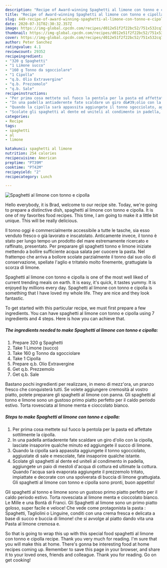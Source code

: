 ```yaml
---
description: "Recipe of Award-winning Spaghetti al limone con tonno e cipolla"
title: "Recipe of Award-winning Spaghetti al limone con tonno e cipolla"
slug: 449-recipe-of-award-winning-spaghetti-al-limone-con-tonno-e-cipolla
date: 2020-07-31T02:30:32.357Z
image: https://img-global.cpcdn.com/recipes/d012e51f2f22bc52/751x532cq70/spaghetti-al-limone-con-tonno-e-cipolla-recipe-main-photo.jpg
thumbnail: https://img-global.cpcdn.com/recipes/d012e51f2f22bc52/751x532cq70/spaghetti-al-limone-con-tonno-e-cipolla-recipe-main-photo.jpg
cover: https://img-global.cpcdn.com/recipes/d012e51f2f22bc52/751x532cq70/spaghetti-al-limone-con-tonno-e-cipolla-recipe-main-photo.jpg
author: Peter Sanchez
ratingvalue: 4.1
reviewcount: 29352
recipeingredient:
- "320 g Spaghetti"
- "1 Limone succo"
- "160 g Tonno da sgocciolare"
- "1 Cipolla"
- "q.b. Olio Extravergine"
- "q.b. Prezzemolo"
- "q.b. Sale"
recipeinstructions:
- "Per prima cosa mettete sul fuoco la pentola per la pasta ed affettate sottilmente la cipolla."
- "In una padella antiaderente fate scaldare un giro d&#39;olio con la cipolla, lasciate insaporire qualche minuto ed aggiungete il succo di limone."
- "Quando la cipolla sarà appassita aggiungete il tonno sgocciolato, aggiustate di sale e mescolate, fate insaporire qualche istante."
- "Scolate gli spaghetti al dente ed uniteli al condimento in padella, aggiungete un paio di mestoli d&#39;acqua di cottura ed ultimate la cottura. Quando l&#39;acqua sarà evaporata aggiungete il prezzemolo tritato, impiattate e decorate con una spolverata di buccia di limone grattugiata. Gli spaghetti al limone con tonno e cipolla sono pronti, buon appetito!"
categories:
- Recipe
tags:
- spaghetti
- al
- limone

katakunci: spaghetti al limone 
nutrition: 254 calories
recipecuisine: American
preptime: "PT39M"
cooktime: "PT42M"
recipeyield: "2"
recipecategory: Lunch

---
```



![Spaghetti al limone con tonno e cipolla](https://img-global.cpcdn.com/recipes/d012e51f2f22bc52/751x532cq70/spaghetti-al-limone-con-tonno-e-cipolla-recipe-main-photo.jpg)

Hello everybody, it is Brad, welcome to our recipe site. Today, we're going to prepare a distinctive dish, spaghetti al limone con tonno e cipolla. It is one of my favorites food recipes. This time, I am going to make it a little bit unique. This will be really delicious.

Il tonno oggi è commercialmente accessibile a tutte le tasche, sia esso venduto fresco o già lavorato e inscatolato. Anticamente invece, il tonno è stato per lungo tempo un prodotto del mare estremamente ricercato e raffinato, presentato. Per preparare gli spaghetti tonno e limone iniziate mettendo a bollire sufficiente acqua salata per cuocere la pasta. Nel frattempo che arriva a bollore scolate parzialmente il tonno dal suo olio di conservazione, spellate l&#39;aglio e tritatelo molto finemente, grattugiate la scorza di limone.

Spaghetti al limone con tonno e cipolla is one of the most well liked of current trending meals on earth. It is easy, it's quick, it tastes yummy. It is enjoyed by millions every day. Spaghetti al limone con tonno e cipolla is something that I have loved my whole life. They are nice and they look fantastic.


To get started with this particular recipe, we must first prepare a few ingredients. You can have spaghetti al limone con tonno e cipolla using 7 ingredients and 4 steps. Here is how you can achieve that.

<!--inarticleads1-->

##### The ingredients needed to make Spaghetti al limone con tonno e cipolla:

1. Prepare 320 g Spaghetti
1. Take 1 Limone (succo)
1. Take 160 g Tonno da sgocciolare
1. Take 1 Cipolla
1. Prepare q.b. Olio Extravergine
1. Get q.b. Prezzemolo
1. Get q.b. Sale


Bastano pochi ingredienti per realizzare, in meno di mezz&#39;ora, un pranzo fresco che conquisterà tutti. Se volete aggiungere cremosità al vostro piatto, potete preparare gli spaghetti al limone con panna. Gli spaghetti al tonno e limone sono un gustoso primo piatto perfetto per il caldo periodo estivo. Torta rovesciata al limone menta e cioccolato bianco. 

<!--inarticleads2-->

##### Steps to make Spaghetti al limone con tonno e cipolla:

1. Per prima cosa mettete sul fuoco la pentola per la pasta ed affettate sottilmente la cipolla.
1. In una padella antiaderente fate scaldare un giro d&#39;olio con la cipolla, lasciate insaporire qualche minuto ed aggiungete il succo di limone.
1. Quando la cipolla sarà appassita aggiungete il tonno sgocciolato, aggiustate di sale e mescolate, fate insaporire qualche istante.
1. Scolate gli spaghetti al dente ed uniteli al condimento in padella, aggiungete un paio di mestoli d&#39;acqua di cottura ed ultimate la cottura. Quando l&#39;acqua sarà evaporata aggiungete il prezzemolo tritato, impiattate e decorate con una spolverata di buccia di limone grattugiata. Gli spaghetti al limone con tonno e cipolla sono pronti, buon appetito!


Gli spaghetti al tonno e limone sono un gustoso primo piatto perfetto per il caldo periodo estivo. Torta rovesciata al limone menta e cioccolato bianco. Le Mille e una Bontà di Franci. Gli Spaghetti al limone sono un primo piatto goloso, super facile e veloce! Che vede come protagonista la pasta : Spaghetti, Tagliolini o Linguine, conditi con una crema fresca e delicata a base di succo e buccia di limone! che si avvolge al piatto dando vita una Pasta al limone cremosa e. 

So that is going to wrap this up with this special food spaghetti al limone con tonno e cipolla recipe. Thank you very much for reading. I'm sure that you will make this at home. There's gonna be interesting food at home recipes coming up. Remember to save this page in your browser, and share it to your loved ones, friends and colleague. Thank you for reading. Go on get cooking!

